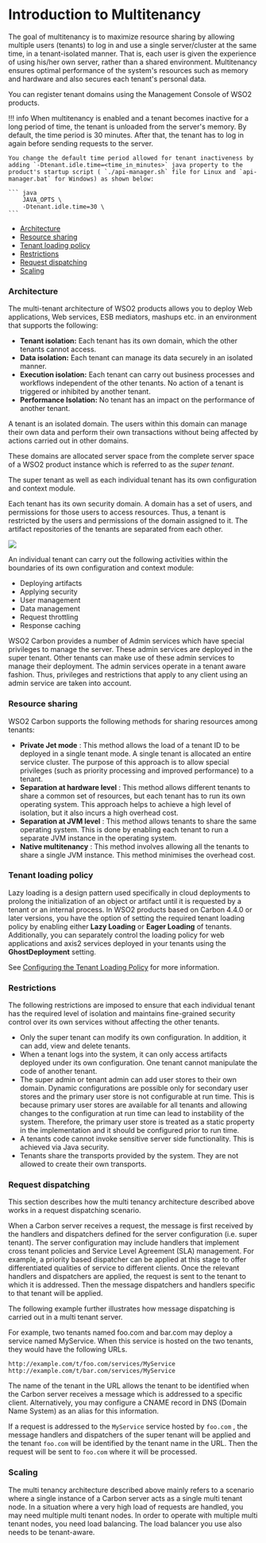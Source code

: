 # Introduction to Multitenancy

The goal of multitenancy is to maximize resource sharing by allowing multiple users (tenants) to log in and use a single server/cluster at the same time, in a tenant-isolated manner. That is, each user is given the experience of using his/her own server, rather than a shared environment. Multitenancy ensures optimal performance of the system's resources such as memory and hardware and also secures each tenant's personal data.

You can register tenant domains using the Management Console of WSO2 products.

!!! info
    When multitenancy is enabled and a tenant becomes inactive for a long period of time, the tenant is unloaded from the server's memory. By default, the time period is 30 minutes. After that, the tenant has to log in again before sending requests to the server.

    You change the default time period allowed for tenant inactiveness by adding `-Dtenant.idle.time=<time_in_minutes>` java property to the product's startup script ( `./api-manager.sh` file for Linux and `api-manager.bat` for Windows) as shown below:

    ``` java
        JAVA_OPTS \
        -Dtenant.idle.time=30 \
    ```

-   [Architecture](#architecture)
-   [Resource sharing](#resource-sharing)
-   [Tenant loading policy](#tenant-loading-policy)
-   [Restrictions](#restrictions)
-   [Request dispatching](#request-dispatching)
-   [Scaling](#scaling)

### Architecture

The multi-tenant architecture of WSO2 products allows you to deploy Web applications, Web services, ESB mediators, mashups etc. in an environment that supports the following:

-   **Tenant isolation:** Each tenant has its own domain, which the other tenants cannot access.
-   **Data isolation:** Each tenant can manage its data securely in an isolated manner.
-   **Execution isolation:** Each tenant can carry out business processes and workflows independent of the other tenants. No action of a tenant is triggered or inhibited by another tenant.
-   **Performance Isolation:** No tenant has an impact on the performance of another tenant.

A tenant is an isolated domain. The users within this domain can manage their own data and perform their own transactions without being affected by actions carried out in other domains.

These domains are allocated server space from the complete server space of a WSO2 product instance which is referred to as the *super tenant*.

The super tenant as well as each individual tenant has its own configuration and context module.

Each tenant has its own security domain. A domain has a set of users, and permissions for those users to access resources. Thus, a tenant is restricted by the users and permissions of the domain assigned to it. The artifact repositories of the tenants are separated from each other.

 [![]({{base_path}}/assets/img/administer/multitenant-architecture.png)]({{base_path}}/assets/img/administer/multitenant-architecture.png)

An individual tenant can carry out the following activities within the boundaries of its own configuration and context module:

-   Deploying artifacts
-   Applying security
-   User management
-   Data management
-   Request throttling
-   Response caching

WSO2 Carbon provides a number of Admin services which have special privileges to manage the server. These admin services are deployed in the super tenant. Other tenants can make use of these admin services to manage their deployment. The admin services operate in a tenant aware fashion. Thus, privileges and restrictions that apply to any client using an admin service are taken into account.

### Resource sharing

WSO2 Carbon supports the following methods for sharing resources among tenants:

-   **Private Jet mode** : This method allows the load of a tenant ID to be deployed in a single tenant mode. A single tenant is allocated an entire service cluster. The purpose of this approach is to allow special privileges (such as priority processing and improved performance) to a tenant.
-   **Separation at hardware level** : This method allows different tenants to share a common set of resources, but each tenant has to run its own operating system. This approach helps to achieve a high level of isolation, but it also incurs a high overhead cost.
-   **Separation at JVM level** : This method allows tenants to share the same operating system. This is done by enabling each tenant to run a separate JVM instance in the operating system.
-   **Native multitenancy** : This method involves allowing all the tenants to share a single JVM instance. This method minimises the overhead cost.

### Tenant loading policy

Lazy loading is a design pattern used specifically in cloud deployments to prolong the initialization of an object or artifact until it is requested by a tenant or an internal process. In WSO2 products based on Carbon 4.4.0 or later versions, you have the option of setting the required tenant loading policy by enabling either **Lazy Loading** or **Eager Loading** of tenants. Additionally, you can separately control the loading policy for web applications and axis2 services deployed in your tenants using the **GhostDeployment** setting.

See [Configuring the Tenant Loading Policy](https://docs.wso2.com/display/ADMIN44x/Configuring+the+Tenant+Loading+Policy) for more information.

### Restrictions

The following restrictions are imposed to ensure that each individual tenant has the required level of isolation and maintains fine-grained security control over its own services without affecting the other tenants.

-   Only the super tenant can modify its own configuration. In addition, it can add, view and delete tenants.
-   When a tenant logs into the system, it can only access artifacts deployed under its own configuration. One tenant cannot manipulate the code of another tenant.
-   The super admin or tenant admin can add user stores to their own domain. Dynamic configurations are possible only for secondary user stores and the primary user store is not configurable at run time. This is because primary user stores are available for all tenants and allowing changes to the configuration at run time can lead to instability of the system. Therefore, the primary user store is treated as a static property in the implementation and it should be configured prior to run time.
-   A tenants code cannot invoke sensitive server side functionality. This is achieved via Java security.
-   Tenants share the transports provided by the system. They are not allowed to create their own transports.

### Request dispatching

This section describes how the multi tenancy architecture described above works in a request dispatching scenario.

When a Carbon server receives a request, the message is first received by the handlers and dispatchers defined for the server configuration (i.e. super tenant). The server configuration may include handlers that implement cross tenant policies and Service Level Agreement (SLA) management. For example, a priority based dispatcher can be applied at this stage to offer differentiated qualities of service to different clients. Once the relevant handlers and dispatchers are applied, the request is sent to the tenant to which it is addressed. Then the message dispatchers and handlers specific to that tenant will be applied.

The following example further illustrates how message dispatching is carried out in a multi tenant server.

For example, two tenants named foo.com and bar.com may deploy a service named MyService. When this service is hosted on the two tenants, they would have the following URLs.

`http://example.com/t/foo.com/services/MyService`
`http://example.com/t/bar.com/services/MyService`

The name of the tenant in the URL allows the tenant to be identified when the Carbon server receives a message which is addressed to a specific client. Alternatively, you may configure a CNAME record in DNS (Domain Name System) as an alias for this information.

If a request is addressed to the `MyService` service hosted by `foo.com` , the message handlers and dispatchers of the super tenant will be applied and the tenant `foo.com` will be identified by the tenant name in the URL. Then the request will be sent to `foo.com` where it will be processed.

### Scaling

The multi tenancy architecture described above mainly refers to a scenario where a single instance of a Carbon server acts as a single multi tenant node. In a situation where a very high load of requests are handled, you may need multiple multi tenant nodes. In order to operate with multiple multi tenant nodes, you need load balancing. The load balancer you use also needs to be tenant-aware.
